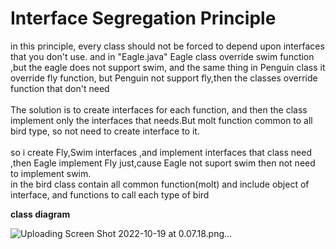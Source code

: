 # Interface Segregation Principle

in this principle, every class should not be forced to depend upon interfaces that you don't use. and in "Eagle.java" Eagle class override swim function ,but the eagle does not support swim, and the same thing in Penguin class it override fly function, but Penguin not support fly,then the classes override function that don't need
<br/>
<br/>
The solution is to create interfaces for each function, and then the class implement only the interfaces that needs.But molt function common to all bird type, so not need to create interface to it.
<br/>
<br/>
so i create Fly,Swim interfaces ,and implement interfaces that class need ,then Eagle implement  Fly just,cause Eagle not suport swim then not need to implement swim.
<br/>
in the bird class contain all common function(molt) and include object of interface, and functions to call each type of bird
<br/>

**class diagram**


![Uploading Screen Shot 2022-10-19 at 0.07.18.png…]()


